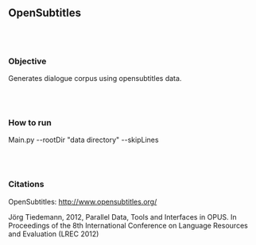 ## OpenSubtitles

<br />
<br />

### Objective
Generates dialogue corpus using opensubtitles data.


<br />
<br />


### How to run
Main.py --rootDir "data directory" --skipLines 


<br />
<br />


### Citations

OpenSubtitles: http://www.opensubtitles.org/

Jörg Tiedemann, 2012, Parallel Data, Tools and Interfaces in OPUS. In Proceedings of the 8th International Conference on Language Resources and Evaluation (LREC 2012)
